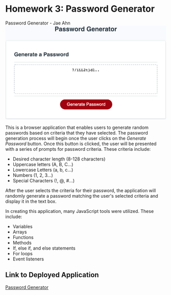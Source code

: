 # Homework 3: Password Generator #
Password Generator - Jae Ahn
![Pasword Generator](./assets/screenshot.png)

This is a browser application that enables users to generate random passwords based on criteria that they have selected.  The password generation process will begin once the user clicks on the *Generate Password* button.  Once this button is clicked, the user will be presented with a series of prompts for password criteria.  These criteria include:
* Desired character length (8-128 characters)
* Uppercase letters (A, B, C...)
* Lowercase Letters (a, b, c...)
* Numbers (1, 2, 3...)
* Special Characters (!, @, #...)

After the user selects the criteria for their password, the application will randomly generate a password matching the user's selected criteria and display it in the text box.

In creating this application, many JavaScript tools were utilized.  These include:
* Variables
* Arrays
* Functions
* Methods
* If, else if, and else statements
* For loops
* Event listeners

Link to Deployed Application
---------------
[Password Generator](https://ahnjaeyung.github.io/Homework_3_Password_Generator/)